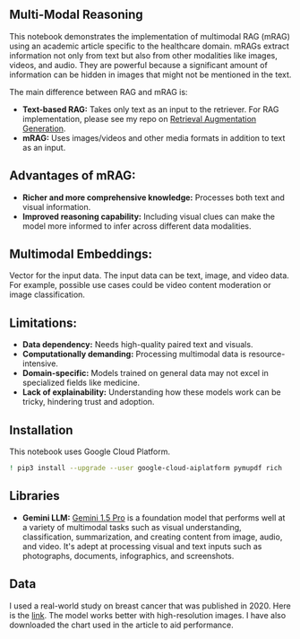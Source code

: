 ## Multi-Modal Reasoning

This notebook demonstrates the implementation of multimodal RAG (mRAG) using an academic article specific to the healthcare domain. mRAGs extract information not only from text but also from other modalities like images, videos, and audio. They are powerful because a significant amount of information can be hidden in images that might not be mentioned in the text.

The main difference between RAG and mRAG is:

* **Text-based RAG:** Takes only text as an input to the retriever. For RAG implementation, please see my repo on [Retrieval Augmentation Generation](https://github.com/necibeahat/Retrieval-Augmentation-Generation).
* **mRAG:** Uses images/videos and other media formats in addition to text as an input.

## Advantages of mRAG:

* **Richer and more comprehensive knowledge:** Processes both text and visual information.
* **Improved reasoning capability:** Including visual clues can make the model more informed to infer across different data modalities.

## Multimodal Embeddings:

Vector for the input data. The input data can be text, image, and video data. For example, possible use cases could be video content moderation or image classification.

## Limitations:

* **Data dependency:** Needs high-quality paired text and visuals.
* **Computationally demanding:** Processing multimodal data is resource-intensive.
* **Domain-specific:** Models trained on general data may not excel in specialized fields like medicine.
* **Lack of explainability:** Understanding how these models work can be tricky, hindering trust and adoption.

## Installation

This notebook uses Google Cloud Platform.

```bash
! pip3 install --upgrade --user google-cloud-aiplatform pymupdf rich
```

## Libraries

* **__Gemini LLM__:** [Gemini 1.5 Pro](https://console.cloud.google.com/vertex-ai/publishers/google/model-garden/gemini-1.5-pro-001?walkthrough_id=vertex_index&project=gcp-tech-innov-vertexai-6abe) is a foundation model that performs well at a variety of multimodal tasks such as visual understanding, classification, summarization, and creating content from image, audio, and video. It's adept at processing visual and text inputs such as photographs, documents, infographics, and screenshots.

## Data

I used a real-world study on breast cancer that was published in 2020. Here is the [link](https://bmccancer.biomedcentral.com/articles/10.1186/s12885-020-6527-y). The model works better with high-resolution images. I have also downloaded the chart used in the article to aid performance.
